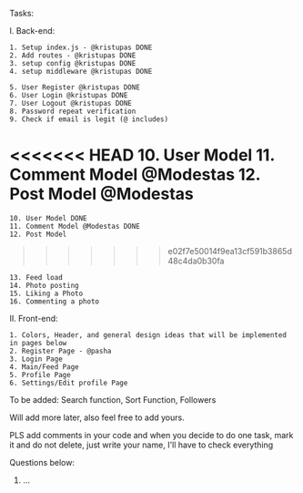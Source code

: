 Tasks:

I. Back-end:

    1. Setup index.js - @kristupas DONE
    2. Add routes - @kristupas DONE
    3. setup config @kristupas DONE
    4. setup middleware @kristupas DONE

    5. User Register @kristupas DONE
    6. User Login @kristupas DONE
    7. User Logout @kristupas DONE
    8. Password repeat verification
    9. Check if email is legit (@ includes)
<<<<<<< HEAD
    10. User Model
    11. Comment Model @Modestas
    12. Post Model @Modestas
=======
    10. User Model DONE
    11. Comment Model @Modestas DONE
    12. Post Model
>>>>>>> e02f7e50014f9ea13cf591b3865d48c4da0b30fa

    13. Feed load
    14. Photo posting
    15. Liking a Photo
    16. Commenting a photo

II. Front-end:

    1. Colors, Header, and general design ideas that will be implemented in pages below
    2. Register Page - @pasha
    3. Login Page
    4. Main/Feed Page
    5. Profile Page
    6. Settings/Edit profile Page



To be added: Search function, Sort Function, Followers

Will add more later, also feel free to add yours.

PLS add comments in your code and when you decide to do one task, mark it and do not delete, just write your name, I'll have to check everything

Questions below:

1. ...
